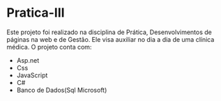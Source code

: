 # Pratica-III
Este projeto foi realizado na disciplina de Prática, Desenvolvimentos de páginas na web e de Gestão.
Ele visa auxiliar no dia a dia de uma clínica médica.
O projeto conta com:
- Asp.net
- Css
- JavaScript
- C#
- Banco de Dados(Sql Microsoft)
